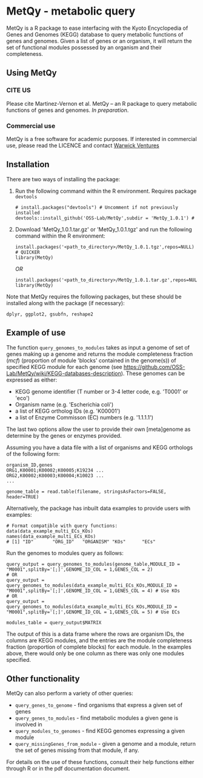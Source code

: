 # MetQy - metabolic query 

MetQy is a R package to ease interfacing with the Kyoto Encyclopedia of Genes and Genomes (KEGG) database to query metabolic functions of genes and genomes. Given a list of genes or an organism, it will return the set of functional modules possessed by an organism and their completeness.

## Using MetQy
### CITE US
Please cite Martinez-Vernon et al. MetQy – an R package to query metabolic functions of genes and genomes. _In preparation_.

### Commercial use
MetQy is a free software for academic purposes. If interested in commercial  use, please read the LICENCE and contact [Warwick Ventures](mailto:ventures@warwick.ac.uk)

## Installation
There are two ways of installing the package:

1. Run the following command within the R environment. Requires package `devtools`
    ```
    # install.packages("devtools") # Uncomment if not previously installed 
    devtools::install_github('OSS-Lab/MetQy',subdir = 'MetQy_1.0.1') # 
    ```
    
2. Download 'MetQy_1.0.1.tar.gz' or 'MetQy_1.0.1.tgz' and run the following command within the R environment:
    ```
    install.packages('<path_to_directory>/MetQy_1.0.1.tgz',repos=NULL)  # QUICKER
    library(MetQy)
    ```
    _OR_
    ```
    install.packages('<path_to_directory>/MetQy_1.0.1.tar.gz',repos=NULL)
    library(MetQy)
    ```

Note that MetQy requires the following packages, but these should be installed along with the package (if necessary):

    dplyr, ggplot2, gsubfn, reshape2

    
## Example of use

The function `query_genomes_to_modules` takes as input a genome of set of genes making up a genome and returns the module completeness fraction (_mcf_) (proportion of module 'blocks' contained in the genome(s)) of specified KEGG module for each genome (see https://github.com/OSS-Lab/MetQy/wiki/KEGG-databases-description). These genomes can be expressed as either:

* KEGG genome identifier (T number or 3-4 letter code, e.g. 'T0001' or 'eco')
* Organism name (e.g. 'Escherichia coli')
* a list of KEGG ortholog IDs (e.g. 'K00001')
* a list of Enzyme Commisson (EC) numbers (e.g. '1.1.1.1')

The last two options allow the user to provide their own [meta]genome as determine by the genes or enzymes provided.

Assuming you have a data file with a list of organisms and KEGG orthologs of the following form:

    organism_ID,genes
    ORG1,K00001;K00002;K00005;K19234 ...
    ORG2,K00002;K00003;K00004;K10023 ...
    ...
    
    genome_table = read.table(filename, stringsAsFactors=FALSE, header=TRUE)
    
Alternatively, the package has inbuilt data examples to provide users with examples:
    
    # Format compatible with query functions:
    data(data_example_multi_ECs_KOs)
    names(data_example_multi_ECs_KOs)
    # [1] "ID"       "ORG_ID"   "ORGANISM" "KOs"      "ECs"     

Run the genomes to modules query as follows:
    
    query_output = query_genomes_to_modules(genome_table,MODULE_ID = "M0001",splitBy='[;]',GENOME_ID_COL = 1,GENES_COL = 2)
    # OR
    query_output = query_genomes_to_modules(data_example_multi_ECs_KOs,MODULE_ID = "M0001",splitBy='[;]',GENOME_ID_COL = 1,GENES_COL = 4) # Use KOs
    # OR
    query_output = query_genomes_to_modules(data_example_multi_ECs_KOs,MODULE_ID = "M0001",splitBy='[;]',GENOME_ID_COL = 1,GENES_COL = 5) # Use ECs

    modules_table = query_output$MATRIX
    
The output of this is a data frame where the rows are organism IDs, the columns are KEGG modules, and the entries are the module completeness fraction (proportion of complete blocks) for each module. In the examples above, there would only be one column as there was only one modules specified.

## Other functionality

MetQy can also perform a variety of other queries:

 * `query_genes_to_genome` - find organisms that express a given set of genes
 * `query_genes_to_modules` - find metabolic modules a given gene is involved in
 * `query_modules_to_genomes` - find KEGG genomes expressing a given module
 * `query_missingGenes_from_module` - given a genome and a module, return the set of genes missing from that module, if any.
  
For details on the use of these functions, consult their help functions either through R or in the pdf documentation document.
